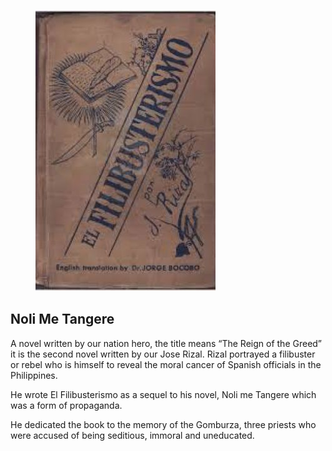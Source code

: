 <figure class="image">

![](/static/files/literatures/el-filibusterismo2.jpg)

</figure>

## Noli Me Tangere

A novel written by our nation hero, the title means “The Reign of the Greed” it is the second novel written by our Jose Rizal. Rizal portrayed a filibuster or rebel who is himself to reveal the moral cancer of Spanish officials in the Philippines.

He wrote El Filibusterismo as a sequel to his novel, Noli me Tangere which was a form of propaganda.

He dedicated the book to the memory of the Gomburza, three priests who were accused of being seditious, immoral and uneducated.

